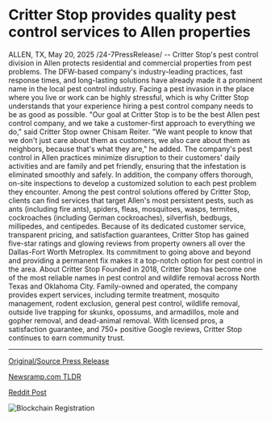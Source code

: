 # Critter Stop provides quality pest control services to Allen properties

ALLEN, TX, May 20, 2025 /24-7PressRelease/ -- Critter Stop's pest control division in Allen protects residential and commercial properties from pest problems. The DFW-based company's industry-leading practices, fast response times, and long-lasting solutions have already made it a prominent name in the local pest control industry.  Facing a pest invasion in the place where you live or work can be highly stressful, which is why Critter Stop understands that your experience hiring a pest control company needs to be as good as possible. "Our goal at Critter Stop is to be the best Allen pest control company, and we take a customer-first approach to everything we do," said Critter Stop owner Chisam Reiter. "We want people to know that we don't just care about them as customers, we also care about them as neighbors, because that's what they are," he added.  The company's pest control in Allen practices minimize disruption to their customers' daily activities and are family and pet friendly, ensuring that the infestation is eliminated smoothly and safely. In addition, the company offers thorough, on-site inspections to develop a customized solution to each pest problem they encounter.  Among the pest control solutions offered by Critter Stop, clients can find services that target Allen's most persistent pests, such as ants (including fire ants), spiders, fleas, mosquitoes, wasps, termites, cockroaches (including German cockroaches), silverfish, bedbugs, millipedes, and centipedes.  Because of its dedicated customer service, transparent pricing, and satisfaction guarantees, Critter Stop has gained five-star ratings and glowing reviews from property owners all over the Dallas-Fort Worth Metroplex. Its commitment to going above and beyond and providing a permanent fix makes it a top-notch option for pest control in the area.  About Critter Stop  Founded in 2018, Critter Stop has become one of the most reliable names in pest control and wildlife removal across North Texas and Oklahoma City. Family-owned and operated, the company provides expert services, including termite treatment, mosquito management, rodent exclusion, general pest control, wildlife removal, outside live trapping for skunks, opossums, and armadillos, mole and gopher removal, and dead-animal removal. With licensed pros, a satisfaction guarantee, and 750+ positive Google reviews, Critter Stop continues to earn community trust. 

---

[Original/Source Press Release](https://www.24-7pressrelease.com/press-release/522953/critter-stop-provides-quality-pest-control-services-to-allen-properties)
                    

[Newsramp.com TLDR](https://newsramp.com/curated-news/critter-stop-offers-top-notch-pest-control-services-in-allen-tx/82816cbbc4abf647459c6571527b54a3) 

 



[Reddit Post](https://www.reddit.com/r/Business_NewsRamp/comments/1kqz2hu/critter_stop_offers_topnotch_pest_control/) 



![Blockchain Registration](https://cdn.newsramp.app/24-7PressRelease/qrcode/255/20/harp5H32.webp)